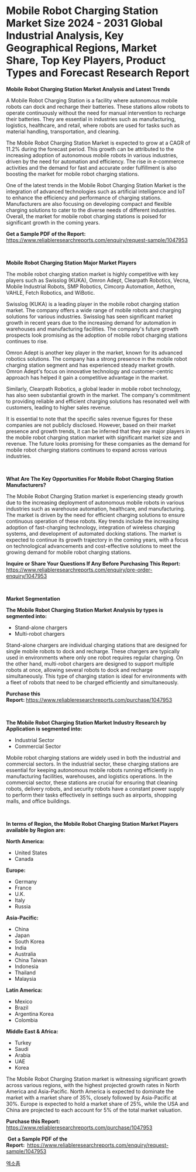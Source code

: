 <p><h1>Mobile Robot Charging Station Market Size 2024 - 2031 Global Industrial Analysis, Key Geographical Regions, Market Share, Top Key Players, Product Types and Forecast Research Report</h1></p><p><strong>Mobile Robot Charging Station Market Analysis and Latest Trends</strong></p>
<p><p>A Mobile Robot Charging Station is a facility where autonomous mobile robots can dock and recharge their batteries. These stations allow robots to operate continuously without the need for manual intervention to recharge their batteries. They are essential in industries such as manufacturing, logistics, healthcare, and retail, where robots are used for tasks such as material handling, transportation, and cleaning.</p><p>The Mobile Robot Charging Station Market is expected to grow at a CAGR of 11.2% during the forecast period. This growth can be attributed to the increasing adoption of autonomous mobile robots in various industries, driven by the need for automation and efficiency. The rise in e-commerce activities and the demand for fast and accurate order fulfillment is also boosting the market for mobile robot charging stations.</p><p>One of the latest trends in the Mobile Robot Charging Station Market is the integration of advanced technologies such as artificial intelligence and IoT to enhance the efficiency and performance of charging stations. Manufacturers are also focusing on developing compact and flexible charging solutions to cater to the diverse needs of different industries. Overall, the market for mobile robot charging stations is poised for significant growth in the coming years.</p></p>
<p><strong>Get a Sample PDF of the Report:&nbsp;</strong> <a href="https://www.reliableresearchreports.com/enquiry/request-sample/1047953">https://www.reliableresearchreports.com/enquiry/request-sample/1047953</a></p>
<p>&nbsp;</p>
<p><strong>Mobile Robot Charging Station Major Market Players</strong></p>
<p><p>The mobile robot charging station market is highly competitive with key players such as Swisslog (KUKA), Omron Adept, Clearpath Robotics, Vecna, Mobile Industrial Robots, SMP Robotics, Cimcorp Automation, Aethon, VAHLE, Fetch Robotics, and WiBotic.</p><p>Swisslog (KUKA) is a leading player in the mobile robot charging station market. The company offers a wide range of mobile robots and charging solutions for various industries. Swisslog has seen significant market growth in recent years due to the increasing demand for automation in warehouses and manufacturing facilities. The company's future growth prospects look promising as the adoption of mobile robot charging stations continues to rise.</p><p>Omron Adept is another key player in the market, known for its advanced robotics solutions. The company has a strong presence in the mobile robot charging station segment and has experienced steady market growth. Omron Adept's focus on innovative technology and customer-centric approach has helped it gain a competitive advantage in the market.</p><p>Similarly, Clearpath Robotics, a global leader in mobile robot technology, has also seen substantial growth in the market. The company's commitment to providing reliable and efficient charging solutions has resonated well with customers, leading to higher sales revenue.</p><p>It is essential to note that the specific sales revenue figures for these companies are not publicly disclosed. However, based on their market presence and growth trends, it can be inferred that they are major players in the mobile robot charging station market with significant market size and revenue. The future looks promising for these companies as the demand for mobile robot charging stations continues to expand across various industries.</p></p>
<p>&nbsp;</p>
<p><strong>What Are The Key Opportunities For Mobile Robot Charging Station Manufacturers?</strong></p>
<p><p>The Mobile Robot Charging Station market is experiencing steady growth due to the increasing deployment of autonomous mobile robots in various industries such as warehouse automation, healthcare, and manufacturing. The market is driven by the need for efficient charging solutions to ensure continuous operation of these robots. Key trends include the increasing adoption of fast-charging technology, integration of wireless charging systems, and development of automated docking stations. The market is expected to continue its growth trajectory in the coming years, with a focus on technological advancements and cost-effective solutions to meet the growing demand for mobile robot charging stations.</p></p>
<p><strong>Inquire or Share Your Questions If Any Before Purchasing This Report:</strong> <a href="https://www.reliableresearchreports.com/enquiry/pre-order-enquiry/1047953">https://www.reliableresearchreports.com/enquiry/pre-order-enquiry/1047953</a></p>
<p>&nbsp;</p>
<p><strong>Market Segmentation</strong></p>
<p><strong>The Mobile Robot Charging Station Market Analysis by types is segmented into:</strong></p>
<p><ul><li>Stand-alone chargers</li><li>Multi-robot chargers</li></ul></p>
<p><p>Stand-alone chargers are individual charging stations that are designed for single mobile robots to dock and recharge. These chargers are typically used in environments where only one robot requires regular charging. On the other hand, multi-robot chargers are designed to support multiple robots at once, allowing several robots to dock and recharge simultaneously. This type of charging station is ideal for environments with a fleet of robots that need to be charged efficiently and simultaneously.</p></p>
<p><strong>Purchase this Report:&nbsp;</strong><a href="https://www.reliableresearchreports.com/purchase/1047953">https://www.reliableresearchreports.com/purchase/1047953</a></p>
<p>&nbsp;</p>
<p><strong>The Mobile Robot Charging Station Market Industry Research by Application is segmented into:</strong></p>
<p><ul><li>Industrial Sector</li><li>Commercial Sector</li></ul></p>
<p><p>Mobile robot charging stations are widely used in both the industrial and commercial sectors. In the industrial sector, these charging stations are essential for keeping autonomous mobile robots running efficiently in manufacturing facilities, warehouses, and logistics operations. In the commercial sector, these stations are crucial for ensuring that cleaning robots, delivery robots, and security robots have a constant power supply to perform their tasks effectively in settings such as airports, shopping malls, and office buildings.</p></p>
<p>&nbsp;</p>
<p><strong>In terms of Region, the Mobile Robot Charging Station Market Players available by Region are:</strong></p>
<p>
    <p> <strong> North America: </strong>
        <ul>
            <li>United States</li>
            <li>Canada</li>
        </ul>
        </p> 
    <p> <strong> Europe: </strong>
        <ul>
            <li>Germany</li>
            <li>France</li>
            <li>U.K.</li>
            <li>Italy</li>
            <li>Russia</li>
        </ul>
        </p> 
    <p> <strong> Asia-Pacific: </strong>
        <ul>
            <li>China</li>
            <li>Japan</li>
            <li>South Korea</li>
            <li>India</li>
            <li>Australia</li>
            <li>China Taiwan</li>
            <li>Indonesia</li>
            <li>Thailand</li>
            <li>Malaysia</li>
        </ul>
        </p> 
    <p> <strong> Latin America: </strong>
        <ul>
            <li>Mexico</li>
            <li>Brazil</li>
            <li>Argentina Korea</li>
            <li>Colombia</li>
        </ul>
        </p> 
    <p> <strong> Middle East & Africa: </strong>
        <ul>
            <li>Turkey</li>
            <li>Saudi</li>
            <li>Arabia</li>
            <li>UAE</li>
            <li>Korea</li>
        </ul>
    </p>
    </p>
<p><p>The Mobile Robot Charging Station market is witnessing significant growth across various regions, with the highest projected growth rates in North America and Asia-Pacific. North America is expected to dominate the market with a market share of 35%, closely followed by Asia-Pacific at 30%. Europe is expected to hold a market share of 25%, while the USA and China are projected to each account for 5% of the total market valuation.</p></p>
<p><strong>Purchase this Report: </strong><a href="https://www.reliableresearchreports.com/purchase/1047953">https://www.reliableresearchreports.com/purchase/1047953</a></p>
<p>&nbsp;<strong>Get a Sample PDF of the Report:&nbsp;&nbsp;</strong><a href="https://www.reliableresearchreports.com/enquiry/request-sample/1047953">https://www.reliableresearchreports.com/enquiry/request-sample/1047953</a></p>
<p><strong></strong></p>
<p><p><a href="https://github.com/idcefvhkdut6/Market-Research-Report-List-1/blob/main/27714638519.md">엑소좀</a></p></p>